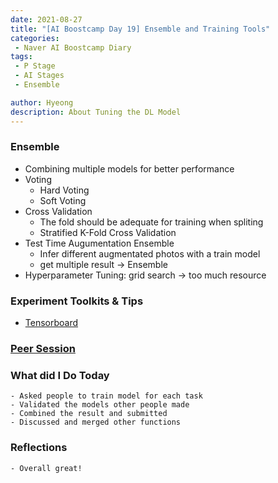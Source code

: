 ```yaml
---
date: 2021-08-27
title: "[AI Boostcamp Day 19] Ensemble and Training Tools"
categories: 
 - Naver AI Boostcamp Diary
tags:
 - P Stage
 - AI Stages
 - Ensemble

author: Hyeong
description: About Tuning the DL Model
---
```

### Ensemble
- Combining multiple models for better performance
- Voting
    - Hard Voting
    - Soft Voting
- Cross Validation
    - The fold should be adequate for training when spliting
    - Stratified K-Fold Cross Validation
- Test Time Augumentation Ensemble
    - Infer different augmentated photos with a train model 
    - get multiple result -> Ensemble
- Hyperparameter Tuning: grid search -> too much resource

### Experiment Toolkits & Tips
- [Tensorboard](https://hyeong01.github.io/deep%20learning%20visualization/Basic-Tensorboard-with-Code/)


### [Peer Session](https://www.notion.so/2021-08-27-6add1b3dc082482d988779548471d04b)

### What did I Do Today
    - Asked people to train model for each task
    - Validated the models other people made
    - Combined the result and submitted
    - Discussed and merged other functions

### Reflections
    - Overall great!


